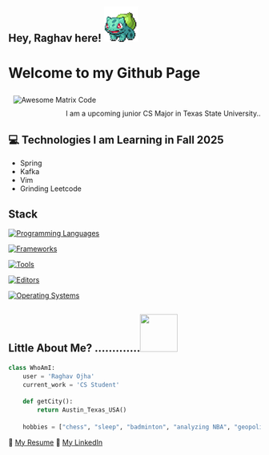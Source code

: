 ## Hey, Raghav here!  <img src="bulbasaur.gif" height="70px">

<h1>Welcome to my Github Page</h1> 

<img src = 'https://github.com/imraghavojha/imraghavojha/assets/106544993/d1101d49-2067-47f8-8682-92102a74fa02' alt = 'Awesome Matrix Code' style="padding: 10px" height = "200px"/>

<div style="text-align: right">I am a upcoming junior CS Major in Texas State University.. </div>

## :computer: Technologies I am Learning in Fall 2025 
* Spring
* Kafka  
* Vim
* Grinding Leetcode

## Stack
[![Programming Languages](https://skillicons.dev/icons?i=java,python,cpp,c&theme=dark)](https://skillicons.dev)

[![Frameworks](https://skillicons.dev/icons?i=spring,kafka,postgres,mysql,threejs,hibernate&theme=dark)](https://skillicons.dev)

[![Tools](https://skillicons.dev/icons?i=git,jenkins,docker,kubernetes,aws,maven,gradle,cmake,postman&theme=dark)](https://skillicons.dev)

[![Editors](https://skillicons.dev/icons?i=idea,vim,notion,vscodium,sublime&theme=dark)](https://skillicons.dev)

[![Operating Systems](https://skillicons.dev/icons?i=debian,mint,raspberrypi,apple&theme=dark)](https://skillicons.dev)


## 

## Little About Me? .............<img src="https://github.com/imraghavojha/imraghavojha/assets/106544993/758bfdfa-3688-4cc3-b3f0-92ce88cb8744" width="75px" height="75px">
```python
class WhoAmI:
    user = 'Raghav Ojha'
    current_work = 'CS Student'

    def getCity():
        return Austin_Texas_USA()

    hobbies = ["chess", "sleep", "badminton", "analyzing NBA", "geopolitics"]
```

:page_facing_up: [My Resume](./raghav_resume.pdf)
💼 [My LinkedIn](https://www.linkedin.com/in/imraghavojha/)


